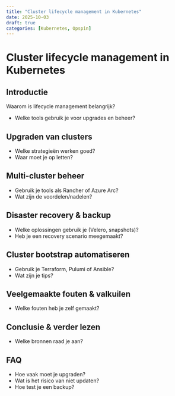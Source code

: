 ```yaml
---
title: "Cluster lifecycle management in Kubernetes"
date: 2025-10-03
draft: true
categories: [Kubernetes, Opspin]
---
```


# Cluster lifecycle management in Kubernetes

## Introductie
Waarom is lifecycle management belangrijk?
- Welke tools gebruik je voor upgrades en beheer?

## Upgraden van clusters
- Welke strategieën werken goed?
- Waar moet je op letten?

## Multi-cluster beheer
- Gebruik je tools als Rancher of Azure Arc?
- Wat zijn de voordelen/nadelen?

## Disaster recovery & backup
- Welke oplossingen gebruik je (Velero, snapshots)?
- Heb je een recovery scenario meegemaakt?

## Cluster bootstrap automatiseren
- Gebruik je Terraform, Pulumi of Ansible?
- Wat zijn je tips?

## Veelgemaakte fouten & valkuilen
- Welke fouten heb je zelf gemaakt?

## Conclusie & verder lezen
- Welke bronnen raad je aan?

## FAQ
- Hoe vaak moet je upgraden?
- Wat is het risico van niet updaten?
- Hoe test je een backup?